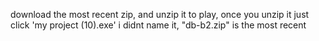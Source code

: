 download the most recent zip, and unzip it to play, once you unzip it
just click 'my project (10).exe' i didnt name it,
"db-b2.zip" is the most recent
